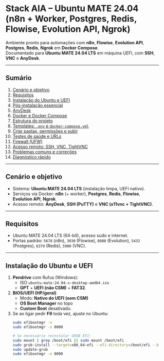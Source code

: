 # Stack AIA – Ubuntu MATE 24.04 (n8n + Worker, Postgres, Redis, Flowise, Evolution API, Ngrok)

Ambiente pronto para automações com **n8n**, **Flowise**, **Evolution API**, **Postgres**, **Redis**, **Ngrok** em **Docker Compose**.  
Documentado para **Ubuntu MATE 24.04 LTS** em máquina UEFI, com **SSH**, **VNC** e **AnyDesk**.

---

## Sumário
1. [Cenário e objetivo](#cenário-e-objetivo)  
2. [Requisitos](#requisitos)  
3. [Instalação do Ubuntu e UEFI](#instalação-do-ubuntu-e-uefi)  
4. [Pós-instalação essencial](#pós-instalação-essencial)  
5. [AnyDesk](#anydesk)  
6. [Docker e Docker Compose](#docker-e-docker-compose)  
7. [Estrutura do projeto](#estrutura-do-projeto)  
8. [Templates: `.env` e `docker-compose.yml`](#templates-env-e-docker-composeyml)  
9. [Criar pastas, permissões e subir](#criar-pastas-permissões-e-subir)  
10. [Testes de saúde e URLs](#testes-de-saúde-e-urls)  
11. [Firewall (UFW)](#firewall-ufw)  
12. [Acesso remoto: SSH, VNC, TightVNC](#acesso-remoto-ssh-vnc-tightvnc)  
13. [Problemas comuns e correções](#problemas-comuns-e-correções)  
14. [Diagnóstico rápido](#diagnóstico-rápido)  

---

## Cenário e objetivo
- Sistema: **Ubuntu MATE 24.04 LTS** (instalação limpa, UEFI nativo).  
- Serviços via Docker: **n8n** (+ worker), **Postgres**, **Redis**, **Flowise**, **Evolution API**, **Ngrok**.  
- Acesso remoto: **AnyDesk**, **SSH (PuTTY)** e **VNC (x11vnc + TightVNC)**.

---

## Requisitos
- Ubuntu MATE 24.04 LTS (64-bit), acesso sudo e internet.  
- Portas padrão: `5678` (n8n), `3030` (Flowise), `8080` (Evolution), `5432` (Postgres), `6379` (Redis), `5900` (VNC).

---

## Instalação do Ubuntu e UEFI
1. **Pendrive** com Rufus (Windows):  
   - ISO `ubuntu-mate-24.04.x-desktop-amd64.iso`  
   - **GPT** + **UEFI (não CSM)** + **FAT32**.
2. **BIOS/UEFI (HP/geral)**  
   - Modo: **Nativo do UEFI (sem CSM)**  
   - **OS Boot Manager** no topo  
   - **Custom Boot** desativado.
3. Se ao ligar pedir **F9** toda vez, ajuste no Ubuntu:
   ```bash
   sudo efibootmgr -v
   sudo efibootmgr -o 0000

   # Se necessário reinstalar GRUB EFI:
   sudo mount | grep /boot/efi || sudo mount /boot/efi
   sudo grub-install --target=x86_64-efi --efi-directory=/boot/efi --bootloader-id=ubuntu
   sudo update-grub
   sudo efibootmgr -o 0000

